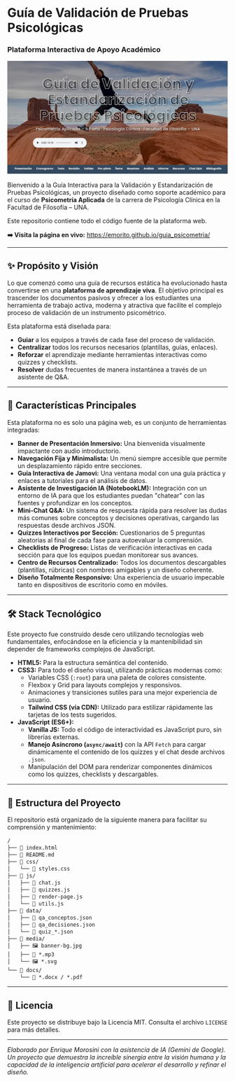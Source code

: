 # Guía de Validación de Pruebas Psicológicas
### Plataforma Interactiva de Apoyo Académico

![Banner del Encabezado de la Guía](banner-preview.png)

Bienvenido a la Guía Interactiva para la Validación y Estandarización de Pruebas Psicológicas, un proyecto diseñado como soporte académico para el curso de **Psicometría Aplicada** de la carrera de Psicología Clínica en la Facultad de Filosofía – UNA.

Este repositorio contiene todo el código fuente de la plataforma web.

**➡️ Visita la página en vivo:** <https://emorito.github.io/guia_psicometria/>

---

## ✨ Propósito y Visión

Lo que comenzó como una guía de recursos estática ha evolucionado hasta convertirse en una **plataforma de aprendizaje viva**. El objetivo principal es trascender los documentos pasivos y ofrecer a los estudiantes una herramienta de trabajo activa, moderna y atractiva que facilite el complejo proceso de validación de un instrumento psicométrico.

Esta plataforma está diseñada para:
- **Guiar** a los equipos a través de cada fase del proceso de validación.
- **Centralizar** todos los recursos necesarios (plantillas, guías, enlaces).
- **Reforzar** el aprendizaje mediante herramientas interactivas como quizzes y checklists.
- **Resolver** dudas frecuentes de manera instantánea a través de un asistente de Q&A.

---

## 🚀 Características Principales

Esta plataforma no es solo una página web, es un conjunto de herramientas integradas:

*   **Banner de Presentación Inmersivo:** Una bienvenida visualmente impactante con audio introductorio.
*   **Navegación Fija y Minimalista:** Un menú siempre accesible que permite un desplazamiento rápido entre secciones.
*   **Guía Interactiva de Jamovi:** Una ventana modal con una guía práctica y enlaces a tutoriales para el análisis de datos.
*   **Asistente de Investigación IA (NotebookLM):** Integración con un entorno de IA para que los estudiantes puedan "chatear" con las fuentes y profundizar en los conceptos.
*   **Mini-Chat Q&A:** Un sistema de respuesta rápida para resolver las dudas más comunes sobre conceptos y decisiones operativas, cargando las respuestas desde archivos JSON.
*   **Quizzes Interactivos por Sección:** Cuestionarios de 5 preguntas aleatorias al final de cada fase para autoevaluar la comprensión.
*   **Checklists de Progreso:** Listas de verificación interactivas en cada sección para que los equipos puedan monitorear sus avances.
*   **Centro de Recursos Centralizado:** Todos los documentos descargables (plantillas, rúbricas) con nombres amigables y un diseño coherente.
*   **Diseño Totalmente Responsivo:** Una experiencia de usuario impecable tanto en dispositivos de escritorio como en móviles.

---

## 🛠️ Stack Tecnológico

Este proyecto fue construido desde cero utilizando tecnologías web fundamentales, enfocándose en la eficiencia y la mantenibilidad sin depender de frameworks complejos de JavaScript.

*   **HTML5:** Para la estructura semántica del contenido.
*   **CSS3:** Para todo el diseño visual, utilizando prácticas modernas como:
    *   Variables CSS (`:root`) para una paleta de colores consistente.
    *   Flexbox y Grid para layouts complejos y responsivos.
    *   Animaciones y transiciones sutiles para una mejor experiencia de usuario.
    *   **Tailwind CSS (vía CDN):** Utilizado para estilizar rápidamente las tarjetas de los tests sugeridos.
*   **JavaScript (ES6+):**
    *   **Vanilla JS:** Todo el código de interactividad es JavaScript puro, sin librerías externas.
    *   **Manejo Asíncrono (`async/await`)** con la API `Fetch` para cargar dinámicamente el contenido de los quizzes y el chat desde archivos `.json`.
    *   Manipulación del DOM para renderizar componentes dinámicos como los quizzes, checklists y descargables.

---

## 📂 Estructura del Proyecto

El repositorio está organizado de la siguiente manera para facilitar su comprensión y mantenimiento:

```text
/
├── 📄 index.html
├── 📄 README.md
├── 📁 css/
│   └── 📄 styles.css
├── 📁 js/
│   ├── 📄 chat.js
│   ├── 📄 quizzes.js
│   ├── 📄 render-page.js
│   └── 📄 utils.js
├── 📁 data/
│   ├── 📄 qa_conceptos.json
│   ├── 📄 qa_decisiones.json
│   └── 📄 quiz_*.json
├── 📁 media/
│   ├── 🖼️ banner-bg.jpg
│   ├── 🎵 *.mp3
│   └── 🖼️ *.svg
└── 📁 docs/
    └── 📄 *.docx / *.pdf
```
---

## 📄 Licencia

Este proyecto se distribuye bajo la Licencia MIT. Consulta el archivo `LICENSE` para más detalles.

---
*Elaborado por Enrique Morosini con la asistencia de IA (Gemini de Google). Un proyecto que demuestra la increíble sinergia entre la visión humana y la capacidad de la inteligencia artificial para acelerar el desarrollo y refinar el diseño.*
